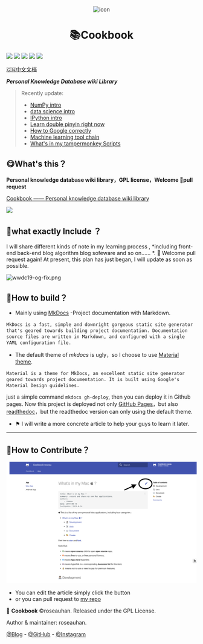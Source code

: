 <div align="center">

<img src="https://i.loli.net/2019/08/09/2f3NUxKFjvGqeZ4.png" width="160px" alt="icon" />

<h1> 📚Cookbook  </h1>

</div>

[![](https://flat.badgen.net/badge/github/github?icon)](https://github.com/RoseauHan/cookbook)
[![](https://badgen.net/badge/readthedoc/pass/yellow)](https://roseau-cookbook.readthedocs.io)
[![](https://img.shields.io/github/last-commit/roseauhan/cookbook/gh-pages)](https://github.com/RoseauHan/cookbook/tree/gh-pages)
[![](https://badgen.net/twitter/follow/roseauhan)](https://twitter.com/roseauhan)
[![](https://img.shields.io/github/license/RoseauHan/cookbook)](https://github.com/RoseauHan/cookbook/tree/master/LICENSE)


[🇨🇳中文文档](https://github.com/RoseauHan/cookbook/blob/master/README-CN.md)

***Personal Knowledge Database wiki Library***

> Recently update:
> - [NumPy intro](https://roseauhan.github.io/cookbook/data_science/numpy_intro)
> - [data science intro](https://roseauhan.github.io/cookbook/data_science/data_science_intro)
> - [IPython intro](https://roseauhan.github.io/cookbook/data_science/ipython_intro)
> - [Learn double pinyin right now](https://roseauhan.github.io/cookbook/basic_knowledge/double_pinyin)
> - [How to Google correctly](https://roseauhan.github.io/cookbook/basic_knowledge/how_to_google)
> - [Machine learning tool chain](https://roseauhan.github.io/cookbook/machine_learning/tool_chain)
> - [What's in my tampermonkey Scripts](https://roseauhan.github.io/cookbook/app/Whats-in-my-tampermonkey)




## 😋What's this？


**Personal knowledge database wiki library，GPL license，Welcome 👏pull request**


[Cookbook —— Personal knowledge database wiki library ](https://roseauhan.github.io/cookbook)


![](https://i.loli.net/2019/08/09/Z9iGLzEN7bmJgsx.png)


## 🤯what exactly Include ？

I will share different kinds of note in my learning process , *including front-end back-end blog algorithm blog sofeware and so on…… *.  👏 Welcome pull request again!   At present, this plan has just began, I will update as soon as possible.


![wwdc19-og-fix.png](https://i.loli.net/2019/08/09/gQ4tmo6idskz87x.png)


## 🧐How to build？


- Mainly using  [MkDocs](https://github.com/mkdocs/mkdocs/) -Project documentation with Markdown.


```
MkDocs is a fast, simple and downright gorgeous static site generator that's geared towards building project documentation. Documentation source files are written in Markdown, and configured with a single YAML configuration file.
```


- The default theme of *mkdocs* is ugly，so I choose to use [Material theme](https://squidfunk.github.io/mkdocs-material/).
```
Material is a theme for MkDocs, an excellent static site generator geared towards project documentation. It is built using Google's Material Design guidelines.
```

just a simple command `mkdocs gh-deploy`, then you can deploy it in Github pages. Now this project is deployed not only [GitHub Pages](https://roseauhan.github.io/cookbook/)，but also [readthedoc](https://roseau-cookbook.readthedocs.io)，but the readthedoc version can only using the default theme.


- ⚑ I will write a more concrete article to help your guys to learn it later.

---
## 🧐How to Contribute？

![pic](https://raw.githubusercontent.com/RoseauHan/upic-upload/master/ScreenShot.png)
- You can edit the article simply click the button
- or you can pull request to [my repo](https://github.com/RoseauHan/cookbook/)

📒 **Cookbook** ©roseauhan. Released under the GPL License.


Author & maintainer: roseauhan.

[@Blog](https://roseauhan.github.io/) - [@GitHub](https://github.com/roseauhan) - [@Instagram](https://instagram.com/roseauhan)
